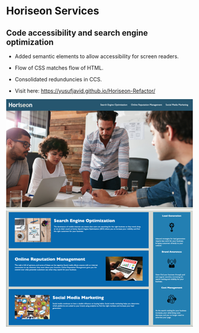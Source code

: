 # Horiseon Services
## Code accessibility and search engine optimization

- Added semantic elements to allow accessibility for screen readers.

- Flow of CSS matches flow of HTML.

- Consolidated redunduncies in CCS.

- Visit here: https://yusufjavid.github.io/Horiseon-Refactor/

![](horiseon1.png)
![](horiseon2.png)
